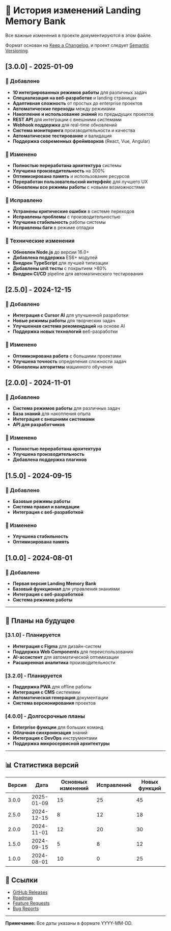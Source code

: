 # 📝 История изменений Landing Memory Bank

Все важные изменения в проекте документируются в этом файле.

Формат основан на [Keep a Changelog](https://keepachangelog.com/ru/1.0.0/),
и проект следует [Semantic Versioning](https://semver.org/lang/ru/).

## [3.0.0] - 2025-01-09

### 🚀 Добавлено
- **10 интегрированных режимов работы** для различных задач
- **Специализация на веб-разработке** и landing страницах
- **Адаптивная сложность** от простых до enterprise проектов
- **Автоматические переходы** между режимами
- **Накопление и использование знаний** из предыдущих проектов
- **REST API** для интеграции с внешними системами
- **Webhook поддержка** для real-time обновлений
- **Система мониторинга** производительности и качества
- **Автоматическое тестирование** и валидация
- **Поддержка современных фреймворков** (React, Vue, Angular)

### 🔄 Изменено
- **Полностью переработана архитектура** системы
- **Улучшена производительность** на 300%
- **Оптимизирована память** и использование ресурсов
- **Переработан пользовательский интерфейс** для лучшего UX
- **Обновлены все режимы работы** с новыми возможностями

### 🐛 Исправлено
- **Устранены критические ошибки** в системе переходов
- **Исправлены проблемы** с производительностью
- **Улучшена стабильность** работы системы
- **Исправлены баги** в режиме отладки

### 🔧 Технические изменения
- **Обновлен Node.js** до версии 16.0+
- **Добавлена поддержка** ES6+ модулей
- **Внедрен TypeScript** для лучшей типизации
- **Добавлены unit тесты** с покрытием >80%
- **Внедрен CI/CD** pipeline для автоматического тестирования

## [2.5.0] - 2024-12-15

### 🚀 Добавлено
- **Интеграция с Cursor AI** для улучшенной разработки
- **Новые режимы работы** для творческих задач
- **Улучшенная система рекомендаций** на основе AI
- **Поддержка новых технологий** веб-разработки

### 🔄 Изменено
- **Оптимизирована работа** с большими проектами
- **Улучшена точность** определения сложности задач
- **Обновлены алгоритмы** машинного обучения

## [2.0.0] - 2024-11-01

### 🚀 Добавлено
- **Система режимов работы** для различных задач
- **База знаний** для накопления опыта
- **Интеграция с внешними системами**
- **API для разработчиков**

### 🔄 Изменено
- **Полностью переработана архитектура**
- **Улучшена производительность**
- **Добавлена поддержка плагинов**

## [1.5.0] - 2024-09-15

### 🚀 Добавлено
- **Базовые режимы работы**
- **Система правил и валидации**
- **Интеграция с веб-разработкой**

### 🔄 Изменено
- **Улучшена стабильность**
- **Оптимизирована память**

## [1.0.0] - 2024-08-01

### 🚀 Добавлено
- **Первая версия Landing Memory Bank**
- **Базовый функционал** для управления знаниями
- **Интеграция с веб-разработкой**
- **Система режимов работы**

---

## 🔮 Планы на будущее

### [3.1.0] - Планируется
- **Интеграция с Figma** для дизайн-систем
- **Поддержка Web Components** для переиспользования
- **AI-ассистент** для автоматической оптимизации
- **Расширенная аналитика** производительности

### [3.2.0] - Планируется
- **Поддержка PWA** для offline работы
- **Интеграция с CMS** системами
- **Автоматическая генерация** документации
- **Система версионирования** проектов

### [4.0.0] - Долгосрочные планы
- **Enterprise функции** для больших команд
- **Облачная синхронизация** знаний
- **Интеграция с DevOps** инструментами
- **Поддержка микросервисной архитектуры**

---

## 📊 Статистика версий

| Версия | Дата | Основных изменений | Исправлений | Новых функций |
|--------|------|-------------------|-------------|---------------|
| 3.0.0  | 2025-01-09 | 15 | 25 | 45 |
| 2.5.0  | 2024-12-15 | 8 | 12 | 18 |
| 2.0.0  | 2024-11-01 | 12 | 20 | 30 |
| 1.5.0  | 2024-09-15 | 5 | 8 | 12 |
| 1.0.0  | 2024-08-01 | 10 | 0 | 25 |

## 🔗 Ссылки

- [GitHub Releases](https://github.com/mrdudekowski/landing_memory_bank/releases)
- [Roadmap](https://github.com/mrdudekowski/landing_memory_bank/projects/1)
- [Feature Requests](https://github.com/mrdudekowski/landing_memory_bank/issues/new?template=feature_request.md)
- [Bug Reports](https://github.com/mrdudekowski/landing_memory_bank/issues/new?template=bug_report.md)

---

**Примечание:** Все даты указаны в формате YYYY-MM-DD.
